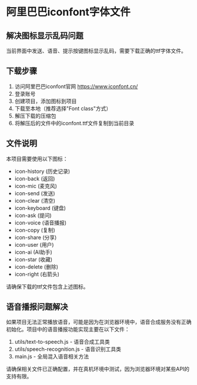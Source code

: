 # 阿里巴巴iconfont字体文件

## 解决图标显示乱码问题

当前界面中发送、语音、提示按键图标显示乱码，需要下载正确的ttf字体文件。

## 下载步骤

1. 访问阿里巴巴iconfont官网 https://www.iconfont.cn/
2. 登录账号
3. 创建项目，添加图标到项目
4. 下载至本地（推荐选择"Font class"方式）
5. 解压下载的压缩包
6. 将解压后的文件中的iconfont.ttf文件复制到当前目录

## 文件说明

本项目需要使用以下图标：
- icon-history (历史记录)
- icon-back (返回)
- icon-mic (麦克风)
- icon-send (发送)
- icon-clear (清空)
- icon-keyboard (键盘)
- icon-ask (提问)
- icon-voice (语音播报)
- icon-copy (复制)
- icon-share (分享)
- icon-user (用户)
- icon-ai (AI助手)
- icon-star (收藏)
- icon-delete (删除)
- icon-right (右箭头)

请确保下载的ttf文件包含上述图标。

## 语音播报问题解决

如果项目无法正常播放语音，可能是因为在浏览器环境中，语音合成服务没有正确初始化。项目中的语音播报功能实现主要在以下文件：

1. utils/text-to-speech.js - 语音合成工具类
2. utils/speech-recognition.js - 语音识别工具类
3. main.js - 全局混入语音相关方法

请确保相关文件已正确配置，并在真机环境中测试，因为浏览器环境对某些API的支持有限。 